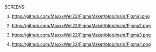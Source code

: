 SCREENS: 

1. https://github.com/MaxxxWell22/FigmaMaket/blob/main/Figma1.png

2. https://github.com/MaxxxWell22/FigmaMaket/blob/main/Figma2.png

3. https://github.com/MaxxxWell22/FigmaMaket/blob/main/Figma3.png

4. https://github.com/MaxxxWell22/FigmaMaket/blob/main/Figma4.png
